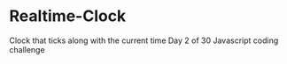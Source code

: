 # Realtime-Clock
Clock that ticks along with the current time
Day 2 of 30 Javascript coding challenge
